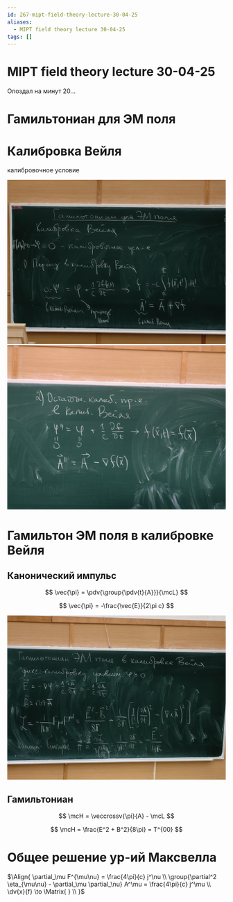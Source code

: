 ```yaml
---
id: 267-mipt-field-theory-lecture-30-04-25
aliases:
  - MIPT field theory lecture 30-04-25
tags: []
---
```


# MIPT field theory lecture 30-04-25

Опоздал на минут 20...

# Гамильтониан для ЭМ поля

# Калибровка Вейля

калибровочное условие

![1.jpg](assets/imgs/30-04-25_09-39-36_361_IMG_20250430_092421.jpg)
![2.jpg](assets/imgs/30-04-25_09-39-36_972_IMG_20250430_092424.jpg)

# Гамильтон ЭМ поля в калибровке Вейля

## Канонический импульс

$$
\vec{\pi} = \pdv{\group{\pdv{t}{A}}}{\mcL}
$$

$$
\vec{\pi} = -\frac{\vec{E}}{2\pi c}
$$

![3.jpg](assets/imgs/30-04-25_09-39-36_108_IMG_20250430_092921.jpg)

## Гамильтониан

$$
\mcH = \veccrossv{\pi}{A} - \mcL
$$

$$
\mcH = \frac{E^2 + B^2}{8\pi} = T^{00}
$$

# Общее решение ур-ий Максвелла

$\Align{
\partial_\mu F^{\mu\nu} = \frac{4\pi}{c} j^\nu \\
\group{\partial^2 \eta_{\mu\nu} - \partial_\mu \partial_\nu} A^\mu = \frac{4\pi}{c} j^\mu \\
\dv{x}{f} \to \Matrix{
} \\
}$
